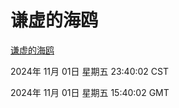 # 谦虚的海鸥
[谦虚的海鸥](http://219.139.197.74:56308/qxdho/course/base/hotlink/index.php)

2024年 11月 01日 星期五 23:40:02 CST

2024年 11月 01日 星期五 15:40:02 GMT
